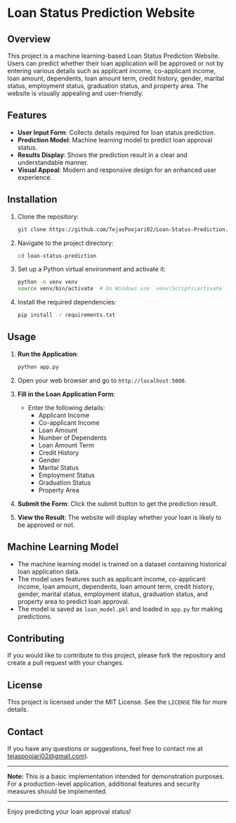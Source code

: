 # Loan Status Prediction Website

## Overview

This project is a machine learning-based Loan Status Prediction Website. Users can predict whether their loan application will be approved or not by entering various details such as applicant income, co-applicant income, loan amount, dependents, loan amount term, credit history, gender, marital status, employment status, graduation status, and property area. The website is visually appealing and user-friendly.

## Features

- **User Input Form**: Collects details required for loan status prediction.
- **Prediction Model**: Machine learning model to predict loan approval status.
- **Results Display**: Shows the prediction result in a clear and understandable manner.
- **Visual Appeal**: Modern and responsive design for an enhanced user experience.

## Installation

1. Clone the repository:
    ```bash
    git clone https://github.com/TejasPoojari02/Loan-Status-Prediction.git
    ```
2. Navigate to the project directory:
    ```bash
    cd loan-status-prediction
    ```
3. Set up a Python virtual environment and activate it:
    ```bash
    python -m venv venv
    source venv/bin/activate  # On Windows use `venv\Scripts\activate`
    ```
4. Install the required dependencies:
    ```bash
    pip install -r requirements.txt
    ```

## Usage

1. **Run the Application**:
    ```bash
    python app.py
    ```
2. Open your web browser and go to `http://localhost:5000`.

3. **Fill in the Loan Application Form**:
    - Enter the following details:
        - Applicant Income
        - Co-applicant Income
        - Loan Amount
        - Number of Dependents
        - Loan Amount Term
        - Credit History
        - Gender
        - Marital Status
        - Employment Status
        - Graduation Status
        - Property Area

4. **Submit the Form**: Click the submit button to get the prediction result.

5. **View the Result**: The website will display whether your loan is likely to be approved or not.


## Machine Learning Model

- The machine learning model is trained on a dataset containing historical loan application data.
- The model uses features such as applicant income, co-applicant income, loan amount, dependents, loan amount term, credit history, gender, marital status, employment status, graduation status, and property area to predict loan approval.
- The model is saved as `loan_model.pkl` and loaded in `app.py` for making predictions.

## Contributing

If you would like to contribute to this project, please fork the repository and create a pull request with your changes.

## License

This project is licensed under the MIT License. See the `LICENSE` file for more details.

## Contact

If you have any questions or suggestions, feel free to contact me at tejaspoojari02@gmail.com).

---

**Note:** This is a basic implementation intended for demonstration purposes. For a production-level application, additional features and security measures should be implemented.

---

Enjoy predicting your loan approval status!
